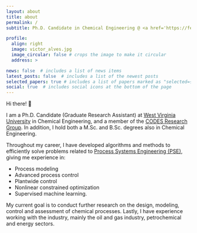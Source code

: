 ```yaml
---
layout: about
title: about
permalink: /
subtitle: Ph.D. Candidate in Chemical Engineering @ <a href='https://fernandolima.faculty.wvu.edu/'>CODES Research Group</a>.

profile:
  align: right
  image: victor_alves.jpg
  image_circular: false # crops the image to make it circular
  address: >

news: false  # includes a list of news items
latest_posts: false  # includes a list of the newest posts
selected_papers: true # includes a list of papers marked as "selected={true}"
social: true  # includes social icons at the bottom of the page
---
```


Hi there! 👋

I am a Ph.D. Candidate (Graduate Research Assistant) at [West Virginia University](https://www.wvu.edu/) in Chemical Engineering, and a member of the [CODES Research Group](https://fernandolima.faculty.wvu.edu/). In addition, I hold both a M.Sc. and B.Sc. degrees also in Chemical Engineering. 

Throughout my career, I have developed algorithms and methods to efficiently solve problems related
to [Process Systems Engineering (PSE)](https://www.sciencedirect.com/science/article/pii/S0098135421000302), giving me experience in:

- Process modeling
- Advanced process control
- Plantwide control
- Nonlinear constrained optimization
- Supervised machine learning.

My current goal is to conduct further research on the design, modeling, control and assessment of chemical processes. Lastly, I have experience working with the industry, mainly the oil and gas industry, petrochemical and energy sectors.
